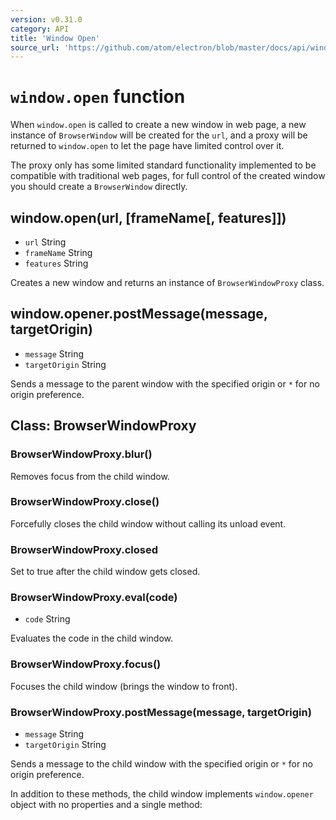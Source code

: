 ```yaml
---
version: v0.31.0
category: API
title: 'Window Open'
source_url: 'https://github.com/atom/electron/blob/master/docs/api/window-open.md'
---
```


# `window.open` function

When `window.open` is called to create a new window in web page, a new instance
of `BrowserWindow` will be created for the `url`, and a proxy will be returned
to `window.open` to let the page have limited control over it.

The proxy only has some limited standard functionality implemented to be
compatible with traditional web pages, for full control of the created window
you should create a `BrowserWindow` directly.

## window.open(url, [frameName[, features]])

* `url` String
* `frameName` String
* `features` String

Creates a new window and returns an instance of `BrowserWindowProxy` class.

## window.opener.postMessage(message, targetOrigin)

* `message` String
* `targetOrigin` String

Sends a message to the parent window with the specified origin or `*` for no
origin preference.

## Class: BrowserWindowProxy

### BrowserWindowProxy.blur()

Removes focus from the child window.

### BrowserWindowProxy.close()

Forcefully closes the child window without calling its unload event.

### BrowserWindowProxy.closed

Set to true after the child window gets closed.

### BrowserWindowProxy.eval(code)

* `code` String

Evaluates the code in the child window.

### BrowserWindowProxy.focus()

Focuses the child window (brings the window to front).

### BrowserWindowProxy.postMessage(message, targetOrigin)

* `message` String
* `targetOrigin` String

Sends a message to the child window with the specified origin or `*` for no
origin preference.

In addition to these methods, the child window implements `window.opener` object
with no properties and a single method:
